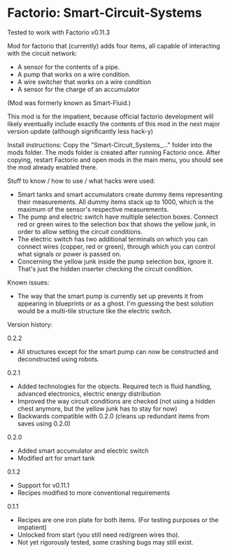 Factorio: Smart-Circuit-Systems
=========================

Tested to work with Factorio v0.11.3

Mod for factorio that (currently) adds four items, all capable of interacting with the circuit network: 
+ A sensor for the contents of a pipe.
+ A pump that works on a wire condition.
+ A wire switcher that works on a wire condition
+ A sensor for the charge of an accumulator

(Mod was formerly known as Smart-Fluid.)

This mod is for the impatient, because official factorio development will likely eventually include exactly the contents of this mod in the next major version update (although significantly less hack-y)

Install instructions:
Copy the "Smart-Circuit_Systems_..." folder into the mods folder. The mods folder is created after running Factorio once. After copying, restart Factorio and open mods in the main menu, you should see the mod already enabled there.

Stuff to know / how to use / what hacks were used: 
+ Smart tanks and smart accumulators create dummy items representing their measurements. All dummy items stack up to 1000, which is the maximum of the sensor's respective measurements.
+ The pump and electric switch have multiple selection boxes. Connect red or green wires to the selection box that shows the yellow junk, in order to allow setting the circuit conditions. 
+ The electric switch has two additional terminals on which you can connect wires (copper, red or green), through which you can control what signals or power is passed on.
+ Concerning the yellow junk inside the pump selection box, ignore it. That's just the hidden inserter checking the circuit condition. 

Known issues:
+ The way that the smart pump is currently set up prevents it from appearing in blueprints or as a ghost. I'm guessing the best solution would be a multi-tile structure like the electric switch.

Version history:

0.2.2
+ All structures except for the smart pump can now be constructed and deconstructed using robots. 

0.2.1
+ Added technologies for the objects. Required tech is fluid handling, advanced electronics, electric energy distribution
+ Improved the way circuit conditions are checked (not using a hidden chest anymore, but the yellow junk has to stay for now)
+ Backwards compatible with 0.2.0 (cleans up redundant items from saves using 0.2.0)
	
0.2.0
+ Added smart accumulator and electric switch
+ Modified art for smart tank
	
0.1.2
+ Support for v0.11.1
+ Recipes modified to more conventional requirements
	
0.1.1
+ Recipes are one iron plate for both items. (For testing purposes or the impatient)
+ Unlocked from start (you still need red/green wires tho).
+ Not yet rigorously tested, some crashing bugs may still exist.
	
	


